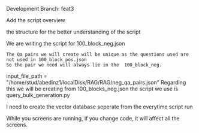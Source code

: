 Development Branch: feat3

Add the script overview

the structure for the better understanding of the script

We are writing the script for 100_block_neg.json

	The Qa pairs we will create will be unique as the questions used are not used in 100_block_pos.json
	So the pair we need will always lie in the 	100_block_neg.

input_file_path = "/home/stud/abedinz1/localDisk/RAG/RAG/neg_qa_pairs.json"
	Regarding this we will be creating from 100_blocks_neg.json
	the script we use is query_bulk_generation.py


I need to create the vector database seperate from the everytime script run


While you screens are running, if you change code, it will affect all the screens.

